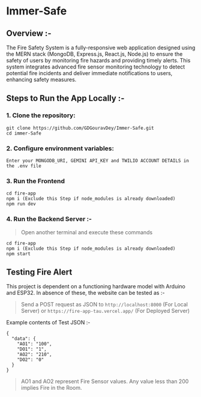 # Immer-Safe

## Overview :-

The Fire Safety System is a fully-responsive web application designed using the MERN stack (MongoDB, Express.js, React.js, Node.js) to ensure the safety of users by monitoring fire hazards and providing timely alerts. This system integrates advanced fire sensor monitoring technology to detect potential fire incidents and deliver immediate notifications to users, enhancing safety measures.



## Steps to Run the App Locally :-
### 1. Clone the repository:
```
git clone https://github.com/GDGouravDey/Immer-Safe.git
cd immer-Safe
```
### 2. Configure environment variables:
```
Enter your MONGODB_URI, GEMINI API_KEY and TWILIO ACCOUNT DETAILS in the .env file
```
### 3. Run the Frontend
```
cd fire-app
npm i (Exclude this Step if node_modules is already downloaded)
npm run dev
```

### 4. Run the Backend Server :-
> Open another terminal and execute these commands
```
cd fire-app
npm i (Exclude this Step if node_modules is already downloaded)
npm start
```

## Testing Fire Alert
This project is dependent on a functioning hardware model with Arduino and ESP32. In absence of these, the website can be tested as :-
> Send a POST request as JSON to ```http://localhost:8000``` (For Local Server) or ```https://fire-app-tau.vercel.app/``` (For Deployed Server)

Example contents of Test JSON :-
```
{
  "data": {
    "AO1": "100",
    "DO1": "1",
    "AO2": "210",
    "DO2": "0"
  }
}
```
> AO1 and AO2 represent Fire Sensor values. Any value less than 200 implies Fire in the Room.


